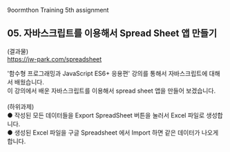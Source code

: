 9oormthon Training 5th assignment

## 05. 자바스크립트를 이용해서 Spread Sheet 앱 만들기

(결과물)<br>
https://jw-park.com/spreadsheet<br>

'함수형 프로그래밍과 JavaScript ES6+ 응용편' 강의를 통해서 자바스크립트에 대해서 배웠습니다.<br>
이 강의에서 배운 자바스크립트를 이용해서 spread sheet 앱을 만들어 보겠습니다.<br>
<br>
(하위과제)<br>
●	작성된 모든 데이터들을 Export SpreadSheet 버튼을 눌러서 Excel 파일로 생성합니다.<br>
●	생성된 Excel 파일을 구글 Spreadsheet 에서 Import 하면 같은 데이터가 나오게 합니다.
